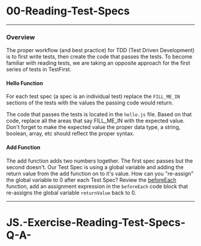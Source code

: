 # 00-Reading-Test-Specs
<hr>

### Overview

The proper workflow (and best practice) for TDD (Test Driven Development) is to first write tests, then create the code that passes the tests.  To become familiar with reading tests, we are taking an opposite approach for the first series of tests in TestFirst.

#### Hello Function

For each test spec (a spec is an individual test) replace the `FILL_ME_IN` sections of the tests with the values the passing code would return.

The code that passes the tests is located in the `hello.js` file.  Based on that code, replace all the areas that say FILL_ME_IN with the expected value.  Don't forget to make the expected value the proper data type, a string, boolean, array, etc should reflect the proper syntax.

#### Add Function

The add function adds two numbers together.  The first spec passes but the second doesn't.  Our Test Spec is using a global variable and adding the return value from the add function on to it's value.
How can you "re-assign" the global variable to 0 after each Test Spec?  Review the [beforeEach](https://jasmine.github.io/2.0/introduction.html#section-Setup_and_Teardown) function, add an assignment expression in the `beforeEach` code block that re-assigns the global variable `returnValue` back to 0.
 
<hr>

# JS.-Exercise-Reading-Test-Specs-Q-A-
